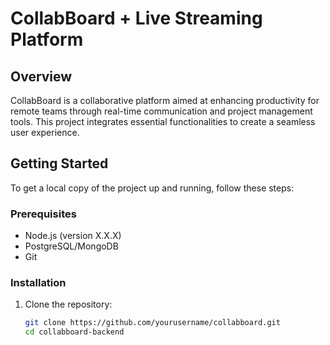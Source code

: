 # CollabBoard + Live Streaming Platform

## Overview

CollabBoard is a collaborative platform aimed at enhancing productivity for remote teams through real-time communication and project management tools. This project integrates essential functionalities to create a seamless user experience.

## Getting Started

To get a local copy of the project up and running, follow these steps:

### Prerequisites

- Node.js (version X.X.X)
- PostgreSQL/MongoDB
- Git

### Installation

1. Clone the repository:
   ```bash
   git clone https://github.com/yourusername/collabboard.git
   cd collabboard-backend

